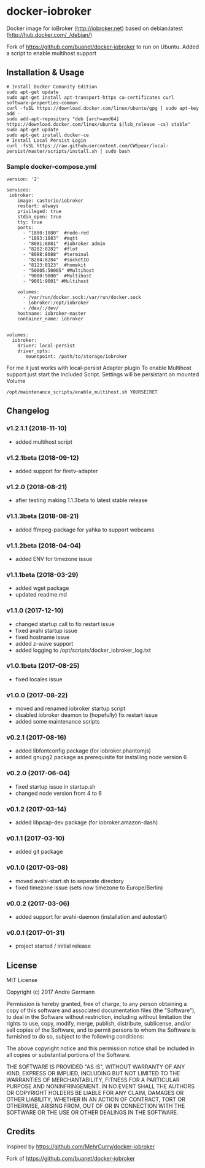 # docker-iobroker
Docker image for ioBroker (http://iobroker.net) based on debian:latest (http://hub.docker.com/_/debian/)

Fork of https://github.com/buanet/docker-iobroker to run on Ubuntu. Added a script to enable multihost support

## Installation & Usage

```
# Install Docker Comunity Edition
sudo apt-get update
sudo apt-get install apt-transport-https ca-certificates curl software-properties-common
curl -fsSL https://download.docker.com/linux/ubuntu/gpg | sudo apt-key add -
sudo add-apt-repository "deb [arch=amd64] https://download.docker.com/linux/ubuntu $(lsb_release -cs) stable"
sudo apt-get update
sudo apt-get install docker-ce
# Install Local Persist Login
curl -fsSL https://raw.githubusercontent.com/CWSpear/local-persist/master/scripts/install.sh | sudo bash
```
### Sample docker-compose.yml
```
version: '2'

services:
 iobroker:
    image: castorio/iobroker
    restart: always
    privileged: true
    stdin_open: true
    tty: true
    ports:
      - "1880:1880"  #node-red
      - "1883:1883"  #mqtt
      - "8081:8081"  #iobroker admin
      - "8282:8282"  #flot
      - "8088:8088"  #terminal
      - "8284:8284"  #socketIO
      - "8123:8123"  #homekit
      - "50005:50005" #Multihost
      - "9000:9000"  #Multihost
      - "9001:9001" #Multihost
      
    volumes:
      - /var/run/docker.sock:/var/run/docker.sock
      - iobroker:/opt/iobroker
      - /dev/:/dev/
    hostname: iobroker-master
    container_name: iobroker
    

volumes:
  iobroker:
    driver: local-persist
    driver_opts:
       mountpoint: /path/to/storage/iobroker

```

For me it just works with local-persist Adapter plugin
To enable Multihost support just start the included Script. Settings will be persistant on mounted Volume
```
/opt/maintenance_scripts/enable_multihost.sh YOURSECRET
```

## Changelog

### v1.2.1.1 (2018-11-10)
* added multihost script

### v1.2.1beta (2018-09-12)
* added support for firetv-adapter

### v1.2.0 (2018-08-21)
* after testing making 1.1.3beta to latest stable release 

### v1.1.3beta (2018-08-21)
* added ffmpeg-package for yahka to support webcams

### v1.1.2beta (2018-04-04)
* added ENV for timezone issue

### v1.1.1beta (2018-03-29)
* added wget package
* updated readme.md

### v1.1.0 (2017-12-10)
* changed startup call to fix restart issue
* fixed avahi startup issue
* fixed hostname issue
* added z-wave support
* added logging to /opt/scripts/docker_iobroker_log.txt

### v1.0.1beta (2017-08-25)
* fixed locales issue

### v1.0.0 (2017-08-22)
* moved and renamed iobroker startup script
* disabled iobroker deamon to (hopefully) fix restart issue
* added some maintenance scripts

### v0.2.1 (2017-08-16)
* added libfontconfig package (for iobroker.phantomjs)
* added gnupg2 package as prerequisite for installing node version 6

### v0.2.0 (2017-06-04)
* fixed startup issue in startup.sh
* changed node version from 4 to 6

### v0.1.2 (2017-03-14)
* added libpcap-dev package (for iobroker.amazon-dash)

### v0.1.1 (2017-03-10)
* added git package

### v0.1.0 (2017-03-08)
* moved avahi-start.sh to seperate directory
* fixed timezone issue (sets now timezone to Europe/Berlin)

### v0.0.2 (2017-03-06)
* added support for avahi-daemon (installation and autostart)

### v0.0.1 (2017-01-31)
* project started / initial release

## License

MIT License

Copyright (c) 2017 Andre Germann

Permission is hereby granted, free of charge, to any person obtaining a copy
of this software and associated documentation files (the "Software"), to deal
in the Software without restriction, including without limitation the rights
to use, copy, modify, merge, publish, distribute, sublicense, and/or sell
copies of the Software, and to permit persons to whom the Software is
furnished to do so, subject to the following conditions:

The above copyright notice and this permission notice shall be included in all
copies or substantial portions of the Software.

THE SOFTWARE IS PROVIDED "AS IS", WITHOUT WARRANTY OF ANY KIND, EXPRESS OR
IMPLIED, INCLUDING BUT NOT LIMITED TO THE WARRANTIES OF MERCHANTABILITY,
FITNESS FOR A PARTICULAR PURPOSE AND NONINFRINGEMENT. IN NO EVENT SHALL THE
AUTHORS OR COPYRIGHT HOLDERS BE LIABLE FOR ANY CLAIM, DAMAGES OR OTHER
LIABILITY, WHETHER IN AN ACTION OF CONTRACT, TORT OR OTHERWISE, ARISING FROM,
OUT OF OR IN CONNECTION WITH THE SOFTWARE OR THE USE OR OTHER DEALINGS IN THE
SOFTWARE.

## Credits

Inspired by https://github.com/MehrCurry/docker-iobroker

Fork of https://github.com/buanet/docker-iobroker 
